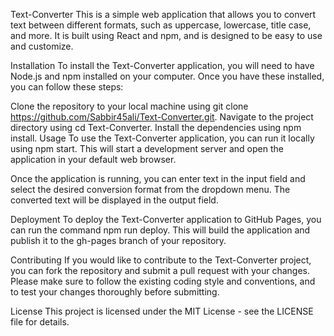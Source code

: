 Text-Converter
This is a simple web application that allows you to convert text between different formats, such as uppercase, lowercase, title case, and more. It is built using React and npm, and is designed to be easy to use and customize.

Installation
To install the Text-Converter application, you will need to have Node.js and npm installed on your computer. Once you have these installed, you can follow these steps:

Clone the repository to your local machine using git clone https://github.com/Sabbir45ali/Text-Converter.git.
Navigate to the project directory using cd Text-Converter.
Install the dependencies using npm install.
Usage
To use the Text-Converter application, you can run it locally using npm start. This will start a development server and open the application in your default web browser.

Once the application is running, you can enter text in the input field and select the desired conversion format from the dropdown menu. The converted text will be displayed in the output field.

Deployment
To deploy the Text-Converter application to GitHub Pages, you can run the command npm run deploy. This will build the application and publish it to the gh-pages branch of your repository.

Contributing
If you would like to contribute to the Text-Converter project, you can fork the repository and submit a pull request with your changes. Please make sure to follow the existing coding style and conventions, and to test your changes thoroughly before submitting.

License
This project is licensed under the MIT License - see the LICENSE file for details.
